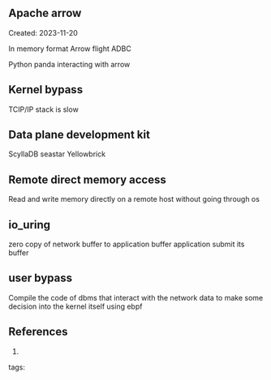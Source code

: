 ## Apache arrow
Created: 2023-11-20

In memory format
Arrow flight
ADBC

Python panda interacting with arrow
## Kernel bypass

TCIP/IP stack is slow
## Data plane development kit
ScyllaDB seastar
Yellowbrick 
## Remote direct memory access
Read and write memory directly on a remote host without going through os
## io_uring
zero copy of network buffer to application buffer
application submit its buffer
## user bypass
Compile the code of dbms that interact with the network data to make some decision into the kernel itself using ebpf


## References
1. 
tags: 